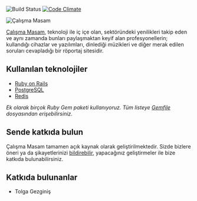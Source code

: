 ![Build Status](https://circleci.com/gh/calismamasam/calismamasam.com.svg?style=svg)
[![Code Climate](https://codeclimate.com/github/calismamasam/calismamasam.com.svg)](https://codeclimate.com/github/calismamasam/calismamasam.com)

![Çalışma Masam](https://calismamasam.com/logo-240w.png)

[Çalışma Masam](https://calismamasam.com), teknoloji ile iç içe olan, sektöründeki yenilikleri takip eden ve aynı zamanda bunları paylaşmaktan keyif alan profesyonellerin; kullandığı cihazlar ve yazılımları, dinlediği müzikleri ve diğer merak edilen soruları cevapladığı bir röportaj sitesidir.

## Kullanılan teknolojiler
* [Ruby on Rails](https://github.com/rails/rails)
* [PostgreSQL](https://www.postgresql.org/)
* [Redis](https://redis.io/)

*Ek olarak birçok Ruby Gem paketi kullanıyoruz. Tüm listeye [Gemfile](https://github.com/calismamasam/calismamasam.com/blob/master/Gemfile) dosyasından erişebilirsiniz.*

## Sende katkıda bulun
Çalışma Masam tamamen açık kaynak olarak geliştirilmektedir. Sizde bizlere öneri ya da şikayetlerinizi [bildirebilir](https://github.com/calismamasam/calismamasam.com/issues), yapacağınız geliştirmeler ile bize katkıda bulunabilirsiniz.

## Katkıda bulunanlar
* Tolga Gezginiş
